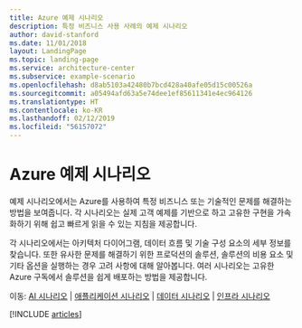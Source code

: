 ```yaml
---
title: Azure 예제 시나리오
description: 특정 비즈니스 사용 사례의 예제 시나리오
author: david-stanford
ms.date: 11/01/2018
layout: LandingPage
ms.topic: landing-page
ms.service: architecture-center
ms.subservice: example-scenario
ms.openlocfilehash: d8ab5103a42480b7bcd428a40afe05d15c00526a
ms.sourcegitcommit: a05494afd63a5e74dee1ef85611341e4ec964126
ms.translationtype: HT
ms.contentlocale: ko-KR
ms.lasthandoff: 02/12/2019
ms.locfileid: "56157072"
---
```

# <a name="azure-example-scenarios"></a>Azure 예제 시나리오

예제 시나리오에서는 Azure를 사용하여 특정 비즈니스 또는 기술적인 문제를 해결하는 방법을 보여줍니다. 각 시나리오는 실제 고객 예제를 기반으로 하고 고유한 구현을 가속화하기 위해 쉽고 빠르게 읽을 수 있는 지침을 제공합니다.

각 시나리오에서는 아키텍처 다이어그램, 데이터 흐름 및 기술 구성 요소의 세부 정보를 찾습니다. 또한 유사한 문제를 해결하기 위한 프로덕션의 솔루션, 솔루션의 비용 요소 및 기타 옵션을 실행하는 경우 고려 사항에 대해 알아봅니다. 여러 시나리오는 고유한 Azure 구독에서 솔루션을 쉽게 배포하는 방법을 제공합니다.

이동: [AI 시나리오](#ai-scenarios) | [애플리케이션 시나리오](#application-scenarios) | [데이터 시나리오](#data-scenarios) | [인프라 시나리오](#infrastructure-scenarios)

[!INCLUDE [articles](../../includes/scenario_articles-experimental.md)]